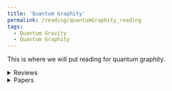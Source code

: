 ```yaml
---
title: 'Quantum Graphity'
permalink: /reading/quantumGraphity_reading
tags:
  - Quantum Gravity
  - Quantum Graphity
---
```


This is where we will put reading for quantum graphity.

<details>
  <summary>Reviews</summary>
  <ul>
    <li>
      <a href="https://arxiv.org/abs/hep-th/0611197" target="_blank">
        Quantum Graphity
      </a>
    </li>
    <li>
      <a href="https://arxiv.org/abs/0801.0861" target="_blank">
        Quantum Graphity: a model of emergent locality
      </a>
    </li>
  </ul>
</details>


<details>
  <summary>Papers</summary>
  <ul>
    <li>
      <a href="" target="_blank">
        f
      </a>
    </li>
  </ul>
</details>



